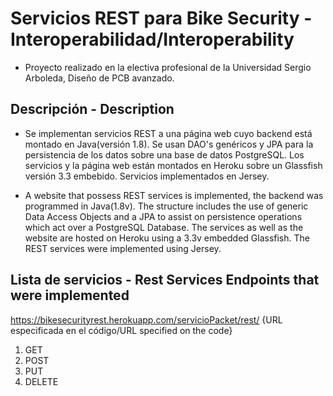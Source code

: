 # Servicios REST para Bike Security - Interoperabilidad/Interoperability
* Proyecto realizado en la electiva profesional de la Universidad Sergio Arboleda, Diseño de PCB avanzado.

## Descripción - Description
* Se implementan servicios REST a una página web cuyo backend está montado en Java(versión 1.8). Se usan DAO's genéricos y JPA para la persistencia de los datos
sobre una base de datos PostgreSQL. Los servicios y la página web están montados en Heroku sobre un Glassfish versión 3.3 embebido. Servicios implementados en Jersey. 

* A website that possess REST services is implemented, the backend was programmed in Java(1.8v). The structure includes the use of generic Data Access Objects 
and a JPA to assist on persistence operations which act over a PostgreSQL Database. The services as well as the website are hosted on Heroku using a 3.3v embedded Glassfish. The REST services were implemented using Jersey.

## Lista de servicios - Rest Services Endpoints that were implemented 
https://bikesecurityrest.herokuapp.com/servicioPacket/rest/ {URL especificada en el código/URL specified on the code}
1. GET
2. POST
3. PUT
4. DELETE

